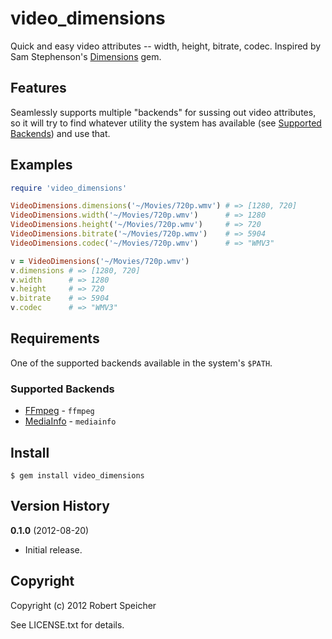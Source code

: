 # video_dimensions

Quick and easy video attributes -- width, height, bitrate, codec. Inspired by
Sam Stephenson's [Dimensions](https://github.com/sstephenson/dimensions) gem.

## Features

Seamlessly supports multiple "backends" for sussing out video attributes, so it
will try to find whatever utility the system has available (see
[Supported Backends](#supported-backends)) and use that.

## Examples

```ruby
require 'video_dimensions'

VideoDimensions.dimensions('~/Movies/720p.wmv') # => [1280, 720]
VideoDimensions.width('~/Movies/720p.wmv')      # => 1280
VideoDimensions.height('~/Movies/720p.wmv')     # => 720
VideoDimensions.bitrate('~/Movies/720p.wmv')    # => 5904
VideoDimensions.codec('~/Movies/720p.wmv')      # => "WMV3"

v = VideoDimensions('~/Movies/720p.wmv')
v.dimensions # => [1280, 720]
v.width      # => 1280
v.height     # => 720
v.bitrate    # => 5904
v.codec      # => "WMV3"
```

## Requirements

One of the supported backends available in the system's `$PATH`.

### Supported Backends

* [FFmpeg](http://ffmpeg.org/) - `ffmpeg`
* [MediaInfo](http://mediainfo.sourceforge.net/en) - `mediainfo`

## Install

    $ gem install video_dimensions

## Version History

**0.1.0** (2012-08-20)

* Initial release.

## Copyright

Copyright (c) 2012 Robert Speicher

See LICENSE.txt for details.
